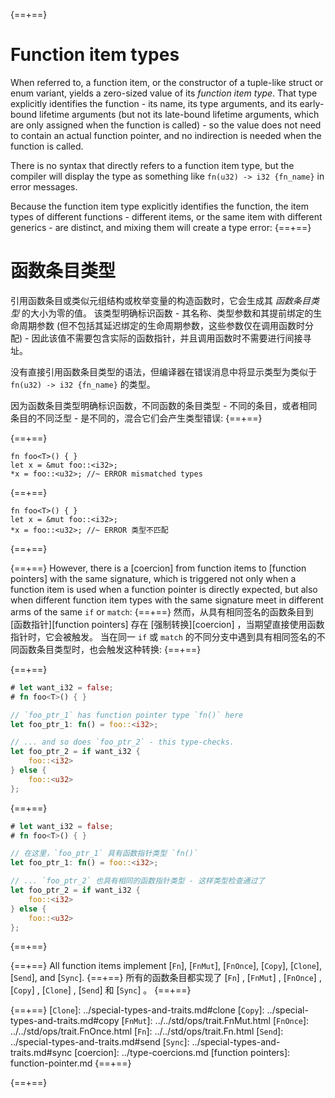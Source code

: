 {==+==}
# Function item types

When referred to, a function item, or the constructor of a tuple-like struct or
enum variant, yields a zero-sized value of its _function item type_. That type
explicitly identifies the function - its name, its type arguments, and its
early-bound lifetime arguments (but not its late-bound lifetime arguments,
which are only assigned when the function is called) - so the value does not
need to contain an actual function pointer, and no indirection is needed when
the function is called.

There is no syntax that directly refers to a function item type, but the
compiler will display the type as something like `fn(u32) -> i32 {fn_name}` in
error messages.

Because the function item type explicitly identifies the function, the item
types of different functions - different items, or the same item with different
generics - are distinct, and mixing them will create a type error:
{==+==}
# 函数条目类型

引用函数条目或类似元组结构或枚举变量的构造函数时，它会生成其 _函数条目类型_ 的大小为零的值。
该类型明确标识函数 - 其名称、类型参数和其提前绑定的生命周期参数 (但不包括其延迟绑定的生命周期参数，这些参数仅在调用函数时分配) - 因此该值不需要包含实际的函数指针，并且调用函数时不需要进行间接寻址。

没有直接引用函数条目类型的语法，但编译器在错误消息中将显示类型为类似于 `fn(u32) -> i32 {fn_name}` 的类型。

因为函数条目类型明确标识函数，不同函数的条目类型 - 不同的条目，或者相同条目的不同泛型 - 是不同的，混合它们会产生类型错误:
{==+==}


{==+==}
```rust,compile_fail,E0308
fn foo<T>() { }
let x = &mut foo::<i32>;
*x = foo::<u32>; //~ ERROR mismatched types
```
{==+==}
```rust,compile_fail,E0308
fn foo<T>() { }
let x = &mut foo::<i32>;
*x = foo::<u32>; //~ ERROR 类型不匹配
```
{==+==}


{==+==}
However, there is a [coercion] from function items to [function pointers] with
the same signature, which is triggered not only when a function item is used
when a function pointer is directly expected, but also when different function
item types with the same signature meet in different arms of the same `if` or
`match`:
{==+==}
然而，从具有相同签名的函数条目到 [函数指针][function pointers] 存在 [强制转换][coercion] ，当期望直接使用函数指针时，它会被触发。
当在同一 `if` 或 `match` 的不同分支中遇到具有相同签名的不同函数条目类型时，也会触发这种转换:
{==+==}


{==+==}
```rust
# let want_i32 = false;
# fn foo<T>() { }

// `foo_ptr_1` has function pointer type `fn()` here
let foo_ptr_1: fn() = foo::<i32>;

// ... and so does `foo_ptr_2` - this type-checks.
let foo_ptr_2 = if want_i32 {
    foo::<i32>
} else {
    foo::<u32>
};
```
{==+==}
```rust
# let want_i32 = false;
# fn foo<T>() { }

// 在这里，`foo_ptr_1` 具有函数指针类型 `fn()`
let foo_ptr_1: fn() = foo::<i32>;

// ... `foo_ptr_2` 也具有相同的函数指针类型 - 这样类型检查通过了
let foo_ptr_2 = if want_i32 {
    foo::<i32>
} else {
    foo::<u32>
};
```
{==+==}


{==+==}
All function items implement [`Fn`], [`FnMut`], [`FnOnce`], [`Copy`],
[`Clone`], [`Send`], and [`Sync`].
{==+==}
所有的函数条目都实现了 [`Fn`] , [`FnMut`] , [`FnOnce`] , [`Copy`] , [`Clone`] , [`Send`] 和 [`Sync`] 。
{==+==}


{==+==}
[`Clone`]: ../special-types-and-traits.md#clone
[`Copy`]: ../special-types-and-traits.md#copy
[`FnMut`]: ../../std/ops/trait.FnMut.html
[`FnOnce`]: ../../std/ops/trait.FnOnce.html
[`Fn`]: ../../std/ops/trait.Fn.html
[`Send`]: ../special-types-and-traits.md#send
[`Sync`]: ../special-types-and-traits.md#sync
[coercion]: ../type-coercions.md
[function pointers]: function-pointer.md
{==+==}

{==+==}